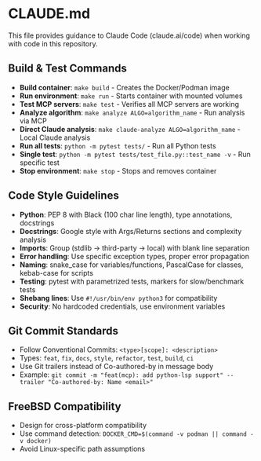 # CLAUDE.md

This file provides guidance to Claude Code (claude.ai/code) when working with code in this repository.

## Build & Test Commands
- **Build container**: `make build` - Creates the Docker/Podman image
- **Run environment**: `make run` - Starts container with mounted volumes
- **Test MCP servers**: `make test` - Verifies all MCP servers are working
- **Analyze algorithm**: `make analyze ALGO=algorithm_name` - Run analysis via MCP
- **Direct Claude analysis**: `make claude-analyze ALGO=algorithm_name` - Local Claude analysis
- **Run all tests**: `python -m pytest tests/` - Run all Python tests
- **Single test**: `python -m pytest tests/test_file.py::test_name -v` - Run specific test
- **Stop environment**: `make stop` - Stops and removes container

## Code Style Guidelines
- **Python**: PEP 8 with Black (100 char line length), type annotations, docstrings
- **Docstrings**: Google style with Args/Returns sections and complexity analysis
- **Imports**: Group (stdlib → third-party → local) with blank line separation
- **Error handling**: Use specific exception types, proper error propagation
- **Naming**: snake_case for variables/functions, PascalCase for classes, kebab-case for scripts
- **Testing**: pytest with parametrized tests, markers for slow/benchmark tests
- **Shebang lines**: Use `#!/usr/bin/env python3` for compatibility
- **Security**: No hardcoded credentials, use environment variables

## Git Commit Standards
- Follow Conventional Commits: `<type>[scope]: <description>`
- Types: `feat`, `fix`, `docs`, `style`, `refactor`, `test`, `build`, `ci`
- Use Git trailers instead of Co-authored-by in message body
- Example: `git commit -m "feat(mcp): add python-lsp support" --trailer "Co-authored-by: Name <email>"`

## FreeBSD Compatibility
- Design for cross-platform compatibility
- Use command detection: `DOCKER_CMD=$(command -v podman || command -v docker)`
- Avoid Linux-specific path assumptions